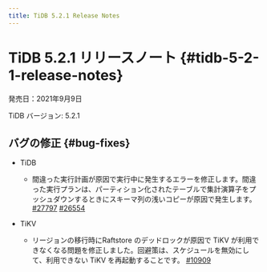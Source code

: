 ```yaml
---
title: TiDB 5.2.1 Release Notes
---
```


# TiDB 5.2.1 リリースノート {#tidb-5-2-1-release-notes}

発売日：2021年9月9日

TiDB バージョン: 5.2.1

## バグの修正 {#bug-fixes}

-   TiDB

    -   間違った実行計画が原因で実行中に発生するエラーを修正します。間違った実行プランは、パーティション化されたテーブルで集計演算子をプッシュダウンするときにスキーマ列の浅いコピーが原因で発生します。 [#27797](https://github.com/pingcap/tidb/issues/27797) [#26554](https://github.com/pingcap/tidb/issues/26554)

-   TiKV

    -   リージョンの移行時にRaftstore のデッドロックが原因で TiKV が利用できなくなる問題を修正しました。回避策は、スケジュールを無効にして、利用できない TiKV を再起動することです。 [#10909](https://github.com/tikv/tikv/issues/10909)
